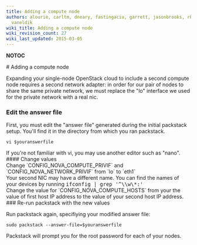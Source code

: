 ```yaml
---
title: Adding a compute node
authors: alourie, carltm, dneary, fastingaciu, garrett, jasonbrooks, rbowen, sebastian,
  vaneldik
wiki_title: Adding a compute node
wiki_revision_count: 27
wiki_last_updated: 2015-03-05
---
```


__NOTOC__

<div class="bg-boxes bg-boxes-single">
<div class="row">
<div class="offset3 span8 pull-s">
# Adding a compute node

Expanding your single-node OpenStack cloud to include a second compute node requires a second network adapter: in order for our pair of nodes to share the same private network, we must replace the "lo" interface we used for the private network with a real nic.

### Edit the answer file

First, you must edit the "answer file" generated during the initial packstack setup. You'll find it in the directory from which you ran packstack.

    vi $youranswerfile

<div class="text-secondary">
If you're not familiar with vi, you may use another editor such as "nano".

</div>
#### Change values

<div class="text-focus">
Change `CONFIG_NOVA_COMPUTE_PRIVIF` and `CONFIG_NOVA_NETWORK_PRIVIF` from `lo` to `eth1`

</div>
<div class="text-secondary">
Your second NIC may have a different name. You can find the names of your devices by running <kbd>ifconfig | grep '^\\w\*:'</kbd>

</div>
<div class="text-focus">
Change the value for `CONFIG_NOVA_COMPUTE_HOSTS` from your the value of first host IP address to the value of your second host IP address.

</div>
### Re-run packstack with the new values

Run packstack again, specifiying your modified answer file:

    sudo packstack --answer-file=$youranswerfile

Packstack will prompt you for the root password for each of your nodes.
